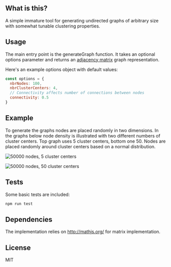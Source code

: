 ## What is this?

A simple immature tool for generating undirected graphs of arbitrary size with somewhat tunable clustering properties.

## Usage

The main entry point is the generateGraph function. It takes an optional options parameter and returns an [adjacency matrix](https://en.wikipedia.org/wiki/Adjacency_matrix) graph representation.

Here's an example options object with default values:

```js
const options = {
  nbrNodes: 100,
  nbrClusterCenters: 4,
  // Connectivity affects number of connections between nodes
  connectivity: 0.5
}
```

## Example

To generate the graphs nodes are placed randomly in two dimensions. In the graphs below node density is illustrated with two different numbers of cluster centers. Top graph uses 5 cluster centers, bottom one 50. Nodes are placed randomly around cluster centers based on a normal distribution.

![50000 nodes, 5 cluster centers](https://cloud.githubusercontent.com/assets/12221141/15276687/bee8fec6-1aef-11e6-9f5f-e755912de014.png "50000 nodes, 5 cluster centers")

![50000 nodes, 50 cluster centers](https://cloud.githubusercontent.com/assets/12221141/15276689/c1d2eb10-1aef-11e6-976a-e70e01bef491.png "50000 nodes, 50 cluster centers")

## Tests

Some basic tests are included:

```sh
npm run test
```
## Dependencies

The implementation relies on http://mathjs.org/ for matrix implementation.

## License

MIT
